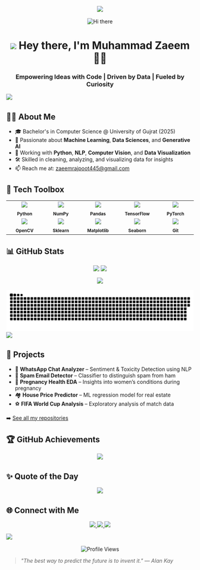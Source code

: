 <!-- Typing Text Animation -->
<p align="center">
  <img src="https://readme-typing-svg.demolab.com?font=Fira+Code&size=25&pause=1000&color=38BDF8&center=true&vCenter=true&width=435&lines=Here+Muhammad+Zaeem+Asghar+%F0%9F%91%8B;Aspiring+Data+Scientist;Python+NLP+Enthusiast;Open+Source+Contributor;Build+something+amazing+!">

<p align="center">
<p align="center">
  <img src="https://media.giphy.com/media/M9gbBd9nbDrOTu1Mqx/giphy.gif" width="120" alt="Hi there"/>
</p>


<!-- Main Heading -->

<h1 align="center">
  <img src="https://media.giphy.com/media/hvRJCLFzcasrR4ia7z/giphy.gif" width="30px"/> Hey there, I'm <strong>Muhammad  Zaeem</strong> 👨‍💻
</h1>
<h3 align="center">Empowering Ideas with Code | Driven by Data | Fueled by Curiosity</h3>

<a href="https://www.youtube.com/watch?v=dQw4w9WgXcQ"><img src="https://user-images.githubusercontent.com/73097560/115834477-dbab4500-a447-11eb-908a-139a6edaec5c.gif"></a>

## 🧑‍💻 About Me

- 🎓 Bachelor's in Computer Science @ University of Gujrat (2025)  
- 🧠 Passionate about **Machine Learning**, **Data Sciences**, and **Generative AI**  
- 🔬 Working with **Python**, **NLP**, **Computer Vision**, and **Data Visualization**  
- 🛠️ Skilled in cleaning, analyzing, and visualizing data for insights  
- 📫 Reach me at: [zaeemrajpoot445@gmail.com](mailto:zaeemrajpoot445@gmail.com)



## 🧰 Tech Toolbox

<div align="center">

<table>
  <tr>
    <td align="center" width="120">
      <img src="https://cdn.jsdelivr.net/gh/devicons/devicon/icons/python/python-original.svg" width="60"/><br>
      <sub><b>Python</b></sub>
    </td>
    <td align="center" width="120">
      <img src="https://cdn.jsdelivr.net/gh/devicons/devicon/icons/numpy/numpy-original.svg" width="60"/><br>
      <sub><b>NumPy</b></sub>
    </td>
    <td align="center" width="120">
      <img src="https://cdn.jsdelivr.net/gh/devicons/devicon/icons/pandas/pandas-original.svg" width="60"/><br>
      <sub><b>Pandas</b></sub>
    </td>
    <td align="center" width="120">
      <img src="https://cdn.jsdelivr.net/gh/devicons/devicon/icons/tensorflow/tensorflow-original.svg" width="60"/><br>
      <sub><b>TensorFlow</b></sub>
    </td>
    <td align="center" width="120">
      <img src="https://cdn.jsdelivr.net/gh/devicons/devicon/icons/pytorch/pytorch-original.svg" width="60"/><br>
      <sub><b>PyTorch</b></sub>
    </td>
  </tr>
  <tr>
    <td align="center" width="120">
      <img src="https://cdn.jsdelivr.net/gh/devicons/devicon/icons/opencv/opencv-original.svg" width="60"/><br>
      <sub><b>OpenCV</b></sub>
    </td>
    <td align="center" width="120">
      <img src="https://upload.wikimedia.org/wikipedia/commons/0/05/Scikit_learn_logo_small.svg" width="60"/><br>
      <sub><b>Sklearn</b></sub>
    </td>
    <td align="center" width="120">
      <img src="https://upload.wikimedia.org/wikipedia/commons/8/84/Matplotlib_icon.svg" width="60"/><br>
      <sub><b>Matplotlib</b></sub>
    </td>
    <td align="center" width="120">
      <img src="https://seaborn.pydata.org/_static/logo-wide-lightbg.svg" width="100"/><br>
      <sub><b>Seaborn</b></sub>
    </td>
    <td align="center" width="120">
      <img src="https://cdn.jsdelivr.net/gh/devicons/devicon/icons/git/git-original.svg" width="60"/><br>
      <sub><b>Git</b></sub>
    </td>
  </tr>
</table>

</div>



## 📊 GitHub Stats

<p align="center">
  <img src="https://github-readme-stats.vercel.app/api?username=Rana-Zaeem&show_icons=true&theme=tokyonight&hide_border=true&count_private=true" height="180" />
  <img src="https://github-readme-streak-stats.herokuapp.com/?user=Rana-Zaeem&theme=tokyonight&hide_border=true" height="180" />
</p>

<p align="center">
  <img src="https://github-profile-summary-cards.vercel.app/api/cards/profile-details?username=Rana-Zaeem&theme=tokyonight" />
</p>
<div>
  <img src="https://github.com/Pepyn0/Pepyn0/raw/output/github-contribution-grid-snake.svg" alt="snake"></center>
</div>
<a href="https://www.youtube.com/watch?v=dQw4w9WgXcQ"><img src="https://user-images.githubusercontent.com/73097560/115834477-dbab4500-a447-11eb-908a-139a6edaec5c.gif"></a>

## 🚀 Projects

- 💬 **WhatsApp Chat Analyzer** – Sentiment & Toxicity Detection using NLP  
- 📩 **Spam Email Detector** – Classifier to distinguish spam from ham  
- 🏥 **Pregnancy Health EDA** – Insights into women’s conditions during pregnancy  
- 🏘️ **House Price Predictor** – ML regression model for real estate  
- ⚽ **FIFA World Cup Analysis** – Exploratory analysis of match data  

➡️ [See all my repositories](https://github.com/Rana-Zaeem?tab=repositories)



## 🏆 GitHub Achievements

<p align="center">
  <img src="https://github-profile-trophy.vercel.app/?username=Rana-Zaeem&theme=darkhub&no-frame=true&row=1&column=6" />
</p>



## ✨ Quote of the Day

<p align="center">
  <img src="https://quotes-github-readme.vercel.app/api?type=vertical&theme=tokyonight" />
</p>



## 🌐 Connect with Me

<p align="center">
  <a href="https://www.linkedin.com/in/zaeems-asghar/" target="_blank">
    <img src="https://img.shields.io/badge/LinkedIn-blue?style=for-the-badge&logo=linkedin&logoColor=white"/>
  </a>
  <a href="mailto:zaeemrajpoot445@gmail.com" target="_blank">
    <img src="https://img.shields.io/badge/Gmail-D14836?style=for-the-badge&logo=gmail&logoColor=white"/>
  </a>
  <a href="https://github.com/Rana-Zaeem" target="_blank">
    <img src="https://img.shields.io/badge/GitHub-black?style=for-the-badge&logo=github&logoColor=white"/>
  </a>
</p>

<a href="https://www.youtube.com/watch?v=dQw4w9WgXcQ"><img src="https://user-images.githubusercontent.com/73097560/115834477-dbab4500-a447-11eb-908a-139a6edaec5c.gif"></a>

<p align="center">
  <img src="https://komarev.com/ghpvc/?username=Rana-Zaeem&style=flat-square&color=blue" alt="Profile Views" />
</p>


> _"The best way to predict the future is to invent it."_ — *Alan Kay*
